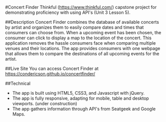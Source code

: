 #Concert Finder
Thinkful (https://www.thinkful.com/) capstone project for demonstrating proficiency with using API's (Unit 3 Lesson 5).
<!-- 
![Screenshots](http://jonwade.digital/github-images/password-vault-screenshot.png)
-->

##Description
Concert Finder combines the database of available concerts by artist and organizes them to easily compare dates and times that consumers can choose from. When a upcoming event has been chosen, the consumer can click to display a map to the location of the concert. This application removes the hassle consumers face when comparing multiple venues and their locations. The app provides consumers with one webpage that allows them to compare the destinations of all upcoming events for the artist.  

##Live Site
You can access Concert Finder at https://condericson.github.io/concertfinder/

##Technical
* The app is built using HTML5, CSS3, and Javascript with jQuery.
* The app is fully responsive, adapting for mobile, table and desktop viewports. (under construction)
* The app gathers information through API's from Seatgeek and Google Maps.